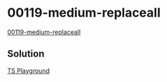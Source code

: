 # 00119-medium-replaceall

[00119-medium-replaceall](https://github.com/type-challenges/type-challenges/blob/main/questions/00119-medium-replaceall/README.md)

## Solution

[TS Playground](https://www.typescriptlang.org/play?#code/PQKgUABBCM0JwQLQQEoFMAOAbAhgYzQEEstIlELKyAjATwkIDsAXACwHtH6AxAVwgAUAARwsAZrwCUEAMQBbNABMAlrzmzmaOdhybEWZZoBOOUlDIzLEAIq80AZ2bLOZMgEltWLWhYQABug6BMRYADwAygA0ENxG7HLRACrsAHx+EADurMp4rBBGmLgEEGxoEKZYJaxl9rzUjkbKjADm-rHx6RmGeX7J6U1VZc3KAG4+EA1NrX7hfq5Q3OxGEGgAHjieaPP+fn7M9mTMtBhlBUFKEAC8qIX4RCShAOTMEPQYKxOP0Y8QX7+PKQgwGAK1WJzwmkUJXYEGoZWexwcjzIuzm5iggIAaso0BkIJwIABxQwACTqAC4IKxmMwMPZycD9rkAHQAK3szKWzWAsDgYBAwDAYFAEAA+uKJZKJRAAJrsXjLADC7EUZRJaAKYql2tFEAFQqOJxu5xCoTI4VBmkYinsE2YjRakTI7XUaytNrtDuaTqgyUtPg9kxaYEB1xd-uttoARFGyAB+CDhMiUi1ugO2vwAEgA3k0xBqYsojI4AL45l1l3OMfPLdCltEQBNZ7PcIulnPJSuBIr3MJ15jRF1JVIlhspgDcQuFIC1OslEESDheipw9gcs7n4r1guU2iWL0NZWzEAAogBHXimaInsFoCEQEsQMRxdRRoSHxC5Co+ZoOYC8JwsHsKNJzAQ8IDwVd12uABtMgb3BZhQnPS8+1uYIHijMR2HYagcCMKNoijPCCKI7D2CjFIyJw8jKKo+DbwhZCL1MUJuzuU0sJwkjCIgYicGaXiuIoqi+PIniUnoqAELvJCUNY9iMLCYSSJ4oi1LEnDKOo9hyNoySfVPRi5JYtCTUwl43g+YCiL4ojtL4w9gIMhjEOY1C2PQ3tQhU-CNJjHSHN8owJKkoy3Pksye04kjaPU-ChP0nT9LCmSmMizzzOU8T8Jy0i+NwoTqCC7DYtwhKXOk4z3IUrzONKnCjAahL1Io9SStwpZSoq1LqoyxTvICvihKCuiwAAXVAkVN3nPgjFKZZwk0OkN03bdpzIQFwlYfCyloeVlnsdgsAA5xGHpKkaTpBlgCZVg2Q5LkeXgYBRHsDINU2iBsVxCZjtOzgLupWl6UZewWXZTkjG5XlgCOk6nEBr6AFkljKRUdpIH8HEpYHrrBiHHuh-lBSAA)
